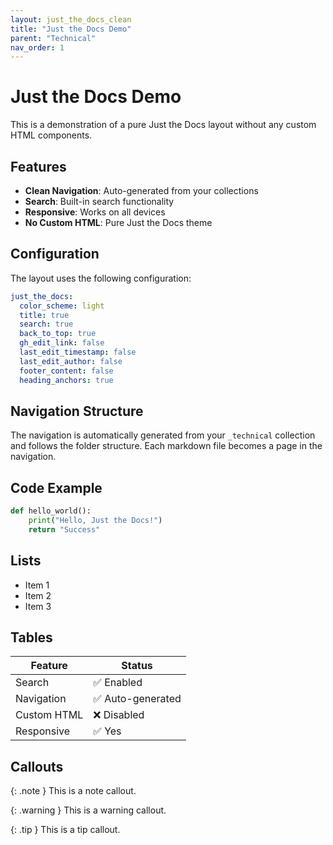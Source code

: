 ```yaml
---
layout: just_the_docs_clean
title: "Just the Docs Demo"
parent: "Technical"
nav_order: 1
---
```


# Just the Docs Demo

This is a demonstration of a pure Just the Docs layout without any custom HTML components.

## Features

- **Clean Navigation**: Auto-generated from your collections
- **Search**: Built-in search functionality
- **Responsive**: Works on all devices
- **No Custom HTML**: Pure Just the Docs theme

## Configuration

The layout uses the following configuration:

```yaml
just_the_docs:
  color_scheme: light
  title: true
  search: true
  back_to_top: true
  gh_edit_link: false
  last_edit_timestamp: false
  last_edit_author: false
  footer_content: false
  heading_anchors: true
```

## Navigation Structure

The navigation is automatically generated from your `_technical` collection and follows the folder structure. Each markdown file becomes a page in the navigation.

## Code Example

```python
def hello_world():
    print("Hello, Just the Docs!")
    return "Success"
```

## Lists

- Item 1
- Item 2
- Item 3

## Tables

| Feature | Status |
|---------|--------|
| Search | ✅ Enabled |
| Navigation | ✅ Auto-generated |
| Custom HTML | ❌ Disabled |
| Responsive | ✅ Yes |

## Callouts

{: .note }
This is a note callout.

{: .warning }
This is a warning callout.

{: .tip }
This is a tip callout. 